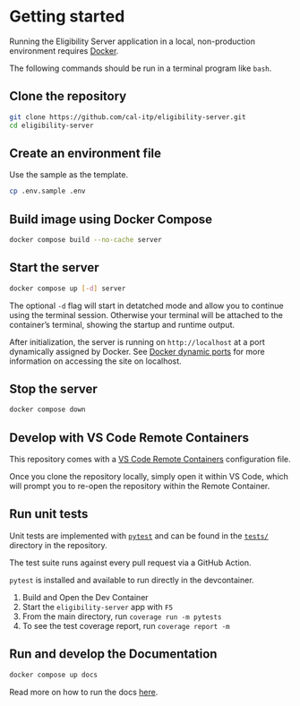 # Getting started

Running the Eligibility Server application in a local, non-production environment requires [Docker](https://docs.docker.com/get-docker/).

The following commands should be run in a terminal program like `bash`.

## Clone the repository

```bash
git clone https://github.com/cal-itp/eligibility-server.git
cd eligibility-server
```

## Create an environment file

Use the sample as the template.

```bash
cp .env.sample .env
```

## Build image using Docker Compose

```bash
docker compose build --no-cache server
```

## Start the server

```bash
docker compose up [-d] server
```

The optional `-d` flag will start in detatched mode and allow you to continue using the terminal session. Otherwise your terminal will be attached to the container’s terminal, showing the startup and runtime output.

After initialization, the server is running on `http://localhost` at a port dynamically assigned by Docker. See [Docker dynamic ports](https://docs.calitp.org/benefits/getting-started/docker-dynamic-ports/) for more information on accessing the site on localhost.

## Stop the server

```bash
docker compose down
```

## Develop with VS Code Remote Containers

This repository comes with a [VS Code Remote Containers](https://code.visualstudio.com/docs/remote/containers) configuration file.

Once you clone the repository locally, simply open it within VS Code, which will prompt you to re-open the repository within the Remote Container.

## Run unit tests

Unit tests are implemented with [`pytest`](https://docs.pytest.org/en/6.2.x/) and can be found in the [`tests/`](https://github.com/cal-itp/eligibility-server/tree/main/tests) directory in the repository.

The test suite runs against every pull request via a GitHub Action.

`pytest` is installed and available to run directly in the devcontainer.

1. Build and Open the Dev Container
2. Start the `eligibility-server` app with `F5`
3. From the main directory, run `coverage run -m pytests`
4. To see the test coverage report, run `coverage report -m`

## Run and develop the Documentation

```bash
docker compose up docs
```

Read more on how to run the docs [here](https://docs.calitp.org/benefits/getting-started/documentation/).
